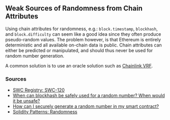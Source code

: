 ## Weak Sources of Randomness from Chain Attributes

Using chain attributes for randomness, e.g.: `block.timestamp`, `blockhash`, and `block.difficulty` can seem like a good idea since they often produce pseudo-random values. The problem however, is that Ethereum is entirely deterministic and all available on-chain data is public. Chain attributes can either be predicted or manipulated, and should thus never be used for random number generation.

A common solution is to use an oracle solution such as [Chainlink VRF](https://docs.chain.link/vrf/v2/introduction/).

### Sources

- [SWC Registry: SWC-120](https://swcregistry.io/docs/SWC-120)
- [When can blockhash be safely used for a random number? When would it be unsafe?](https://ethereum.stackexchange.com/questions/419/when-can-blockhash-be-safely-used-for-a-random-number-when-would-it-be-unsafe)
- [How can I securely generate a random number in my smart contract?](https://ethereum.stackexchange.com/questions/191/how-can-i-securely-generate-a-random-number-in-my-smart-contract)
- [Solidity Patterns: Randomness](https://fravoll.github.io/solidity-patterns/randomness.html)